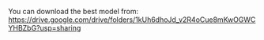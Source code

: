 
You can download the best model from: https://drive.google.com/drive/folders/1kUh6dhoJd_v2R4oCue8mKwOGWCYHBZbG?usp=sharing
